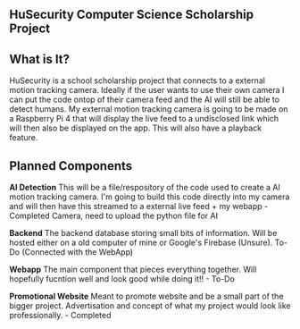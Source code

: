 ## HuSecurity Computer Science Scholarship Project

## What is It?

HuSecurity is a school scholarship project that connects to a external motion tracking camera. Ideally if the user wants to use their own camera I can put 
the code ontop of their camera feed and the AI will still be able to detect humans. My external motion tracking camera is going to be made on a Raspberry Pi 4
that will display the live feed to a undisclosed link which will then also be displayed on the app. This will also have a playback feature. 

## Planned Components

**AI Detection**
This will be a file/respository of the code used to create a AI motion tracking camera. I'm going to build this code directly into my camera and will then have this streamed 
to a external live feed + my webapp - Completed Camera, need to upload the python file for AI

**Backend**
The backend database storing small bits of information. Will be hosted either on a old computer of mine or Google's Firebase (Unsure). To-Do (Connected with the WebApp)

**Webapp**
The main component that pieces everything together. Will hopefully fucntion well and look good while doing it!!  - To-Do

**Promotional Website**
Meant to promote website and be a small part of the bigger project. Advertisation and concept of what my project would look like professionally. - Completed 
